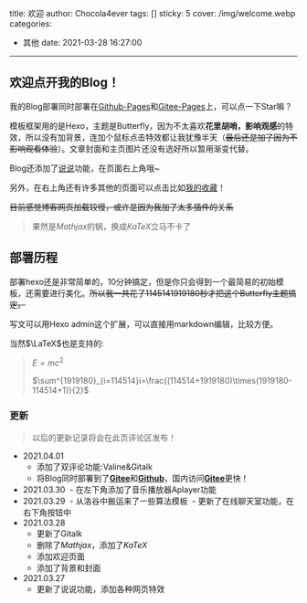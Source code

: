 title: 欢迎
author: Chocola4ever
tags: []
sticky: 5
cover: /img/welcome.webp
categories:
  - 其他
date: 2021-03-28 16:27:00
---
## 欢迎点开我的Blog！

我的Blog部署同时部署在[Github-Pages](https://github.com/Chocola4ever/chocola4ever.github.io)和[Gitee-Pages](https://gitee.com/chocola4ever/chocola4ever)上，可以点一下Star嘛？

模板框架用的是Hexo，主题是Butterfly，因为不太喜欢**花里胡哨，影响观感**的特效，所以没有加背景，连加个鼠标点击特效都让我犹豫半天（~~最后还是加了因为不影响观看体验~~）。文章封面和主页图片还没有选好所以暂用渐变代替。

Blog还添加了[说说](https://chocola4ever.github.io/artitalk/)功能，在页面右上角哦~

另外，在右上角还有许多其他的页面可以点击比如[我的收藏](https://chocola4ever.github.io/collection/)！

~~目前感觉博客网页加载较慢，或许是因为我加了太多插件的关系~~

> 果然是$Mathjax$的锅，换成$KaTeX$立马不卡了

## 部署历程

部署hexo还是非常简单的，10分钟搞定，但是你只会得到一个最简易的初始模板，还需要进行美化。~~所以我一共花了1145141919180秒才把这个Butterfly主题搞定。~~

写文可以用Hexo admin这个扩展，可以直接用markdown编辑，比较方便。

当然$\LaTeX$也是支持的:

> $E=mc^2$
>
> $\sum^{1919180}_{i=114514}i=\frac{(114514+1919180)\times(1919180-114514+1)}{2}$

### 更新

> 以后的更新记录将会在此页评论区发布！

- 2021.04.01
  - 添加了双评论功能:Valine&Gitalk
  - 将Blog同时部署到了[**Gitee**](http://chocola4ever.gitee.io/)和[**Github**](https://chocola4ever.github.io/)，国内访问[**Gitee**](http://chocola4ever.gitee.io/)更快！
- 2021.03.30
  - 在左下角添加了音乐播放器Aplayer功能
- 2021.03.29
  - 从洛谷中搬运来了一些算法模板
  - 更新了在线聊天室功能，在右下角按钮中
- 2021.03.28
  - 更新了Gitalk
  - 删除了$Mathjax$，添加了$KaTeX$
  - 添加欢迎页面
  - 添加了背景和封面
- 2021.03.27
  - 更新了说说功能，添加各种网页特效